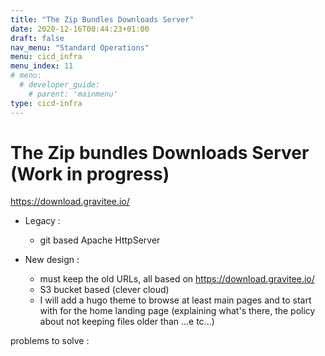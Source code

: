 ```yaml
---
title: "The Zip Bundles Downloads Server"
date: 2020-12-16T00:44:23+01:00
draft: false
nav_menu: "Standard Operations"
menu: cicd_infra
menu_index: 11
# menu:
  # developer_guide:
    # parent: 'mainmenu'
type: cicd-infra
---
```


# The Zip bundles Downloads Server (Work in progress)

https://download.gravitee.io/

* Legacy :
  * git based Apache HttpServer


* New design :
  * must keep the old URLs, all based on https://download.gravitee.io/
  * S3 bucket based (clever cloud)
  * I will add a hugo theme to browse at least main pages and to start with for the home landing page (explaining what's there, the policy about not keeping files older than ...e tc...)


problems to solve :
